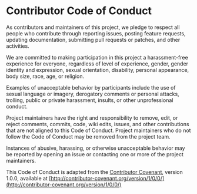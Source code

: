 # Contributor Code of Conduct

As contributors and maintainers of this project, we pledge to respect
all people who contribute through reporting issues, posting feature
requests, updating documentation, submitting pull requests or patches,
and other activities.

We are committed to making participation in this project a
harassment-free experience for everyone, regardless of level of
experience, gender, gender identity and expression, sexual
orientation, disability, personal appearance, body size, race, age, or
religion.

Examples of unacceptable behavior by participants include the use of
sexual language or imagery, derogatory comments or personal attacks,
trolling, public or private harassment, insults, or other
unprofessional conduct.

Project maintainers have the right and responsibility to remove, edit,
or reject comments, commits, code, wiki edits, issues, and other
contributions that are not aligned to this Code of Conduct. Project
maintainers who do not follow the Code of Conduct may be removed from
the project team.

Instances of abusive, harassing, or otherwise unacceptable behavior
may be reported by opening an issue or contacting one or more of the
project maintainers.

This Code of Conduct is adapted from the
[Contributor Covenant](http://contributor-covenant.org),
version 1.0.0, available at
[http://contributor-covenant.org/version/1/0/0/](http://contributor-covenant.org/version/1/0/0/)
